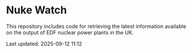 # Nuke Watch

This repository includes code for retrieving the latest information available on the output of EDF nuclear power plants in the UK.

Last updated: 2025-09-12 11:12